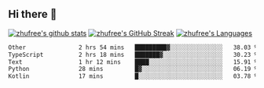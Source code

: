 ## Hi there 👋
[![zhufree's github stats](https://github-readme-stats.vercel.app/api?username=zhufree&show_icons=true&count_private=true)](https://github.com/anuraghazra/github-readme-stats)
[![zhufree's GitHub Streak](https://streak-stats.demolab.com/?user=zhufree)](https://git.io/streak-stats)
[![zhufree's Languages](https://github-readme-stats.vercel.app/api/top-langs/?username=zhufree&layout=compact&langs_count=10)](https://github.com/anuraghazra/github-readme-stats)
<!--START_SECTION:waka-->

```txt
Other               2 hrs 54 mins   █████████▓░░░░░░░░░░░░░░░   38.03 %
TypeScript          2 hrs 18 mins   ███████▓░░░░░░░░░░░░░░░░░   30.23 %
Text                1 hr 12 mins    ████░░░░░░░░░░░░░░░░░░░░░   15.91 %
Python              28 mins         █▓░░░░░░░░░░░░░░░░░░░░░░░   06.19 %
Kotlin              17 mins         █░░░░░░░░░░░░░░░░░░░░░░░░   03.78 %
```

<!--END_SECTION:waka-->

<!--
**zhufree/zhufree** is a ✨ _special_ ✨ repository because its `README.md` (this file) appears on your GitHub profile.

Here are some ideas to get you started:

- 🔭 I’m currently working on ...
- 🌱 I’m currently learning ...
- 👯 I’m looking to collaborate on ...
- 🤔 I’m looking for help with ...
- 💬 Ask me about ...
- 📫 How to reach me: ...
- 😄 Pronouns: ...
- ⚡ Fun fact: ...
-->
